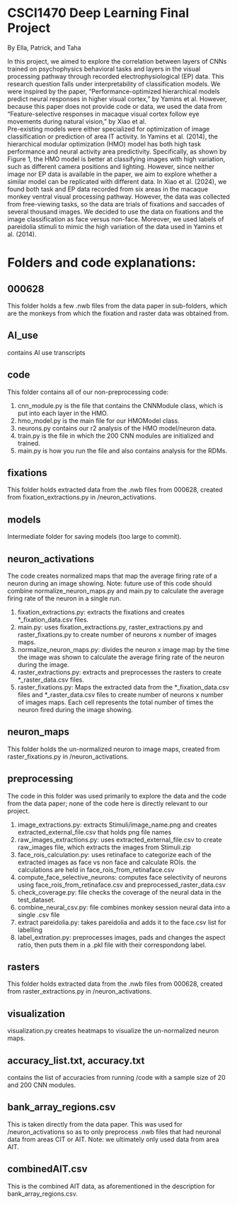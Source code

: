 # CSCI1470 Deep Learning Final Project
By Ella, Patrick, and Taha

In this project, we aimed to explore the correlation between layers of CNNs trained on psychophysics behavioral tasks and layers in the visual processing pathway through recorded electrophysiological (EP) data. This research question falls under interpretability of classification models. We were inspired by the paper, “Performance-optimized hierarchical models predict neural responses in higher visual cortex,” by Yamins et al. However, because this paper does not provide code or data, we used the data from “Feature-selective responses in macaque visual cortex follow eye movements during natural vision,” by Xiao et al.  
Pre-existing models were either specialized for optimization of image classification or prediction of area IT activity. In Yamins et al. (2014), the hierarchical modular optimization (HMO) model has both high task performance and neural activity area predictivity.  Specifically, as shown by Figure 1, the HMO model is better at classifying images with high variation, such as different camera positions and lighting. 
However, since neither image nor EP data is available in the paper, we aim to explore whether a similar model can be replicated with different data. In Xiao et al. (2024), we found both task and EP data recorded from six areas in the macaque monkey ventral visual processing pathway. However, the data was collected from free-viewing tasks, so the data are trials of fixations and saccades of several thousand images. We decided to use the data on fixations and the image classification as face versus non-face. Moreover, we used labels of pareidolia stimuli to mimic the high variation of the data used in Yamins et al. (2014).

# Folders and code explanations:
## 000628 
This folder holds a few .nwb files from the data paper in sub-folders, which are the monkeys from which the fixation and raster data was obtained from. 

## AI_use
contains AI use transcripts
## code
This folder contains all of our non-preprocessing code:
1. cnn_module.py is the file that contains the CNNModule class, which is put into each layer in the HMO.
2. hmo_model.py is the main file for our HMOModel class.
3. neurons.py contains our r2 analysis of the HMO model/neuron data.
4. train.py is the file in which the 200 CNN modules are initialized and trained.
5. main.py is how you run the file and also contains analysis for the RDMs.


## fixations
This folder holds extracted data from the .nwb files from 000628, created from fixation_extractions.py in /neuron_activations.

## models
Intermediate folder for saving models (too large to commit).

## neuron_activations
The code creates normalized maps that map the average firing rate of a neuron during an image showing. Note: future use of this code should combine normalize_neuron_maps.py and main.py to calculate the average firing rate of the neuron in a single run. 

1. fixation_extractions.py: extracts the fixations and creates *_fixation_data.csv files.
2. main.py: uses fixation_extractions.py, raster_extractions.py and raster_fixations.py to create number of neurons x  number of images maps. 
3. normalize_neuron_maps.py: divides the neuron x image map by the time the image was shown to calculate the average firing rate of the neuron during the image.
4. raster_extractions.py: extracts and preprocesses the rasters to create *_raster_data.csv files.
5. raster_fixations.py: Maps the extracted data from the *_fixation_data.csv files and *_raster_data.csv files to create number of neurons x number of images maps. Each cell represents the total number of times the neuron fired during the image showing.

## neuron_maps
This folder holds the un-normalized neuron to image maps, created from raster_fixations.py in /neuron_activations.

## preprocessing
The code in this folder was used primarily to explore the data and the code from the data paper; none of the code here is directly relevant to our project.

1. image_extractions.py: extracts Stimuli/image_name.png and creates extracted_external_file.csv that holds png file names
2. raw_images_extractions.py: uses extracted_external_file.csv to create raw_images file, which extracts the images from Stimuli.zip 
3. face_rois_calculation.py: uses retinaface to categorize each of the extracted images as face vs non face and calculate ROIs. the calculations are held in face_rois_from_retinaface.csv
4. compute_face_selective_neurons: computes face selectivity of neurons using face_rois_from_retinaface.csv and preprocessed_raster_data.csv
5. check_coverage.py: file checks the coverage of the neural data in the test_dataset.
6. combine_neural_csv.py: file combines monkey session neural data into a single .csv file
7. extract pareidolia.py: takes pareidolia and adds it to the face.csv list for labelling
8. label_extration.py: preprocesses images, pads and changes the aspect ratio, then puts them in a .pkl file with their correspondong label.

## rasters
This folder holds extracted data from the .nwb files from 000628, created from raster_extractions.py in /neuron_activations.

## visualization
visualization.py creates heatmaps to visualize the un-normalized neuron maps.

## accuracy_list.txt, accuracy.txt
contains the list of accuracies from running /code with a sample size of 20 and 200 CNN modules.

## bank_array_regions.csv
This is taken directly from the data paper. This was used for /neuron_activations so as to only preprocess .nwb files that had neuronal data from areas CIT or AIT. Note: we ultimately only used data from area AIT. 

## combinedAIT.csv
This is the combined AIT data, as aforementioned in the description for bank_array_regions.csv.
